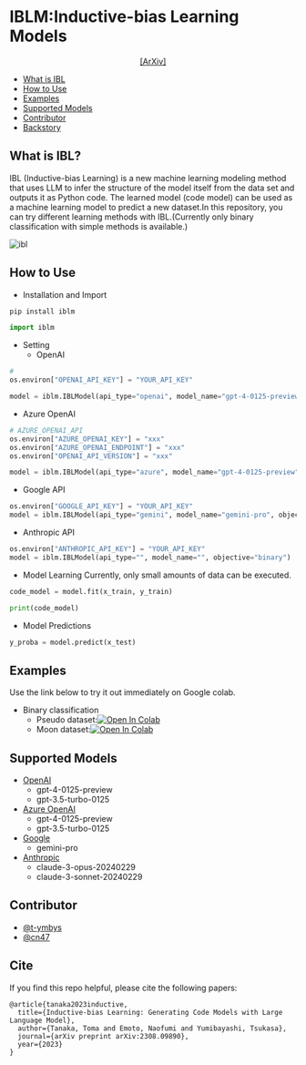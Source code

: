 # IBLM:Inductive-bias Learning Models
<div align="center">

[[ArXiv]](https://arxiv.org/abs/2308.09890)

</div>

- [What is IBL](#what-is-ibl)
- [How to Use](#how-to-use)
- [Examples](#examples)
- [Supported Models](#supported-models)
- [Contributor](#contributor)
- [Backstory](#backstory)



## What is IBL?
IBL (Inductive-bias Learning) is a new machine learning modeling method that uses LLM to infer the structure of the model itself from the data set and outputs it as Python code. The learned model (code model) can be used as a machine learning model to predict a new dataset.In this repository, you can try different learning methods with IBL.(Currently only binary classification with simple methods is available.)

![ibl](./images/ibl.png)


## How to Use

-  Installation and Import
```python
pip install iblm

import iblm
```

- Setting
  - OpenAI
```python
#
os.environ["OPENAI_API_KEY"] = "YOUR_API_KEY"

model = iblm.IBLModel(api_type="openai", model_name="gpt-4-0125-preview", objective="binary")
```

  - Azure OpenAI
```python
# AZURE_OPENAI_API
os.environ["AZURE_OPENAI_KEY"] = "xxx"
os.environ["AZURE_OPENAI_ENDPOINT"] = "xxx"
os.environ["OPENAI_API_VERSION"] = "xxx"

model = iblm.IBLModel(api_type="azure", model_name="gpt-4-0125-preview", objective="binary")
```

  - Google API
```python
os.environ["GOOGLE_API_KEY"] = "YOUR_API_KEY"
model = iblm.IBLModel(api_type="gemini", model_name="gemini-pro", objective="binary")
```

  - Anthropic API
```python
os.environ["ANTHROPIC_API_KEY"] = "YOUR_API_KEY"
model = iblm.IBLModel(api_type="", model_name="", objective="binary")
```

-  Model Learning
Currently, only small amounts of data can be executed.
```python
code_model = model.fit(x_train, y_train)

print(code_model)
```

-  Model Predictions
```python
y_proba = model.predict(x_test)
```

## Examples
Use the link below to try it out immediately on Google colab.
- Binary classification
    - Pseudo dataset:[![Open In Colab](https://colab.research.google.com/assets/colab-badge.svg)](https://colab.research.google.com/github/fuyu-quant/IBLM/blob/main/examples/iblmodel/pseudodata.ipynb)
    - Moon dataset:[![Open In Colab](https://colab.research.google.com/assets/colab-badge.svg)](https://colab.research.google.com/github/fuyu-quant/IBLM/blob/main/examples/iblmodel/iblmodel_moon.ipynb)


## Supported Models
- [OpenAI](https://platform.openai.com/api-keys)
  - gpt-4-0125-preview
  - gpt-3.5-turbo-0125
- [Azure OpenAI]()
  - gpt-4-0125-preview
  - gpt-3.5-turbo-0125
- [Google]()
  - gemini-pro
- [Anthropic]()
  - claude-3-opus-20240229
  - claude-3-sonnet-20240229


## Contributor
- [@t-ymbys](https://github.com/t-ymbys)
- [@cn47](https://github.com/cn47)


## Cite
If you find this repo helpful, please cite the following papers:
```
@article{tanaka2023inductive,
  title={Inductive-bias Learning: Generating Code Models with Large Language Model},
  author={Tanaka, Toma and Emoto, Naofumi and Yumibayashi, Tsukasa},
  journal={arXiv preprint arXiv:2308.09890},
  year={2023}
}
```
